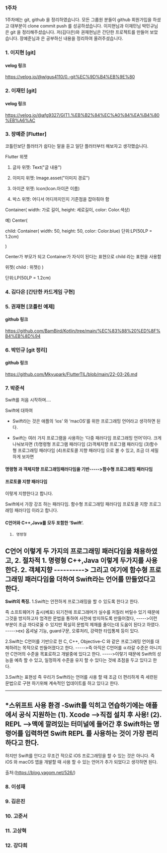 
### 1주차
1주차에는 git, github 을 정리하였습니다. 모든 그룹원 분들이 github 회원가입을 하셨고 대부분이 clone commit push 를 성공하셨습니다. 이지현님과 이재민님 박민규님은 git 을 정리해주셨습니다. 저(김다은)와 권재현님은 간단한 프로젝트를 만들어 보았습니다. 장예준님과 은 공부하신 내용을 정리하여 올려주셨습니다.
### 1. 이지현 [git]
#### velog 링크
https://velog.io/@wlgus4110/0.-git%EC%9D%B4%EB%9E%80

### 2. 이재민 [git]
#### velog 링크
https://velog.io/@afg9327/GIT1.%EB%B2%84%EC%A0%84%EA%B4%80%EB%A6%AC

### 3. 장예준 [Flutter]

코틀린보단 플러터가 쉽다는 말을 듣고 일단 플러터부터 해보자고 생각했습니다.

Flutter 위젯

1. 글자 위젯: Text("글 내용")

2. 이미지 위젯: Image.asset("이미지 경로")

3. 아이콘 위젯: Icon(Icon.아이콘 이름)

4. 박스 위젯: 어디서 어디까지인지 기준점을 잡아줘야 함

Container( width: 가로 길이, height: 세로길이, color: Color.색상)

예) Center(

child: Container( width: 50, height: 50, color: Color.blue) 단위:LP(50LP = 1.2cm)

)

Center가 부모가 되고 Container가 자식이 된다는 표현으로 child 라는 표현을 사용함

위젯( child : 위젯() )

단위:LP(50LP = 1.2cm)

### 4. 김다은 [간단한 카드게임 구현]


### 5. 권재현 [코틀린 예제]
#### github 링크
https://github.com/BamBird/Kotlin/tree/main/%EC%83%88%20%ED%8F%B4%EB%8D%94

### 6. 박민규 [git 정리]
#### github 링크
https://github.com/Mkyupark/FlutterTIL/blob/main/22-03-26.md

### 7. 박준석

Swift를 처음 시작하며....

Swift에 대하여 

- Swift라는 것은 애플의 ‘ios’ 와 ‘macOS’를 위한 프로그래밍 언어라고 생각하면 된다.

- Swift는 여러 가지 프로그램을 사용하는 ‘다중 패러다임 프로그래밍 언어’이다. 크게 나눠보자면
(1)명령형 프로그램 패러다임
(2)객체지향 프로그램 패러다임
(3)함수형 프로그래밍 패러다임
(4)프로토콜 지향 패러다임
으로 볼 수 있고, 조금 더 세밀하게 보자면
#### 명령형 과 객체지향 프로그래밍패러다임을 기반----->함수형 프로그래밍 패러다임
#### 프로토콜 지향 패러다임
이렇게 지향한다고 합니다. 

Swift에서 가장 강조 하는 패러다임.
함수형 프로그래밍 패러다임
프로토콜 지향 프로그래밍 패러다임
이라고 합니다.

#### C언어와 C++,Java를 모두 포함한 ‘Swift‘.
      1. 명령형 
**C언어**         이렇게 두 가지의 프로그래밍 패러다임을 채용하였고,
      2. 절차적
         1. 명령형
**C++,Java**          이렇게 두가지를 사용한다.
         2. 객체지향
----------> 그리고 여기에 함수형 프로그래밍 패러다임을 더하여 Swift라는 언어를 만들었다고 한다.
 -----------------------------------------------------------------------------
**Swift의 특징.**
1.Swift는 안전하게 프로그래밍을 할 수 있도록 한다고 한다.

즉 소프트웨어가 출시(베포) 되기전에 프로그래머가 실수를 저질러 버릴수 있기 때문에 그것을 방지하고자 엄격한 문법을 통하여 사전에 방지하도록 만들어졌다,
----->이런 부분이 조금 까다로울 수 있지만 확실히 문법적 제재를 줄이는데 도움이 된다고 하였다. 
----->ex) 옵셔널 기능, guard구문, 오류처리, 강력한 타입통제 등이 있다.

2.Swift는 C언어를 기반으로 한 C, C++, Objective-C 와 같은 프로그래밍 언어를 대체하려는 목적으로 만들어졌다고 한다. 
----->즉 아직은 C언어를 ㄸ라갈 수준은 아니지만 C언어의 수준을 목표로하고 개발중에 있다고 한다.
----->이렇기 때문에 Swift의 성능을 예측 할 수 있고, 일정하게 수준을 유지 할 수 있다는 것에 초점을 두고 있다고 한다.

3.Swift는 표현성 즉 우리가 Swift라는 언어를 사용 할 때 조금 더 편리하게 즉 세련된 문법으로 구현 하기위해 계속적인 업데이트를 하고 있다고 한다.

-----------------------------------------------------------------------------
*스위프트 사용 환경
-Swift를 익히고 연습하기에는 애플에서 공식 지원하는 
(1). Xcode
-->직접 설치 후 사용!
(2). REPL 
-->맥에 깔려있는 터미널에 들어간 후 Swift하는 명령어를 입력하면 Swift REPL
를 사용하는 것이 가장 편리 하다고 한다.
-----------------------------------------------------------------------------
하지만 Swift를 안다고 무조건 적으로 iOS 프로그래밍을 할 수 있는 것은 아니다. 
즉 iOS 와 macOS 앱을 개발할 때 사용 할 수 있는 언어가 추가 되었다고 생각하면 된다.




 



출처:(https://blog.yagom.net/526/)

### 8. 이성재

### 9. 김은진

### 10. 고준서

### 11. 고상혁

### 12. 강다희
